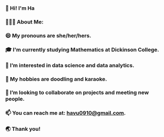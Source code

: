 ### 👋 Hi! I'm Ha

### 👩🏻‍💻  About Me:
### 😄  My pronouns are she/her/hers.
### 🎓  I'm currently studying Mathematics at Dickinson College.
### 🌱  I’m interested in data science and data analytics.
### 👀  My hobbies are doodling and karaoke.
### 💞️  I’m looking to collaborate on projects and meeting new people.
### 📫  You can reach me at: havu0910@gmail.com.  
### 🌏  Thank you!
